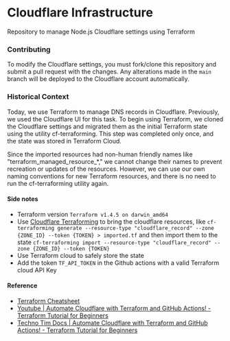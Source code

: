 # Cloudflare Infrastructure

Repository to manage Node.js Cloudflare settings using Terraform

### Contributing

To modify the Cloudflare settings, you must fork/clone this repository and submit a pull request with the changes. Any alterations made in the `main` branch will be deployed to the Cloudflare account automatically.

### Historical Context

Today, we use Terraform to manage DNS records in Cloudflare. Previously, we used the Cloudflare UI for this task. To begin using Terraform, we cloned the Cloudflare settings and migrated them as the initial Terraform state using the utility cf-terraforming. This step was completed only once, and the state was stored in Terraform Cloud.

Since the imported resources had non-human friendly names like "terraform_managed_resource_*," we cannot change their names to prevent recreation or updates of the resources. However, we can use our own naming conventions for new Terraform resources, and there is no need to run the cf-terraforming utility again.


#### Side notes

- Terraform version `Terraform v1.4.5 on darwin_amd64`
- Use [Cloudflare Terraforming](https://github.com/cloudflare/cf-terraforming) to bring the cloudflare resources, like `cf-terraforming generate --resource-type "cloudflare_record" --zone {ZONE_ID} --token {TOKEN} > imported.tf` and then import them to the state `cf-terraforming import --resource-type "cloudflare_record" --zone {ZONE_ID} --token {TOKEN}`
- Use Terraform cloud to safely store the state 
- Add the token `TF_API_TOKEN` in the Github actions with a valid Terraform cloud API Key

#### Reference
- [Terraform Cheatsheet](https://acloudguru.com/blog/engineering/the-ultimate-terraform-cheatsheet)
- [Youtube | Automate Cloudflare with Terraform and GitHub Actions! - Terraform Tutorial for Beginners](https://www.youtube.com/watch?v=FmYvrxYvBP0)
- [Techno Tim Docs | Automate Cloudflare with Terraform and GitHub Actions! - Terraform Tutorial for Beginners](https://docs.technotim.live/posts/terraform-cloudflare-github/)